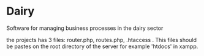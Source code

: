 # Dairy
Software for managing business processes in the dairy sector

the projects has 3 files: router.php, routes.php, .htaccess . This files should be pastes on the root directory of the server for example 'htdocs' in xampp.
